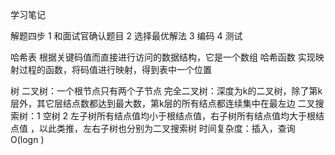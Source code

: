 学习笔记

解题四步
    1 和面试官确认题目
    2 选择最优解法
    3 编码
    4 测试

哈希表
    根据关键码值而直接进行访问的数据结构，它是一个数组
哈希函数
    实现映射过程的函数，将码值进行映射，得到表中一个位置

树
二叉树：一个根节点只有两个子节点
完全二叉树：深度为k的二叉树，除了第k层外，其它层结点数都达到最大数，第k层的所有结点都连续集中在最左边
二叉搜索树：1 空树 
            2 左子树所有结点值均小于根结点值，右子树所有结点值均大于根结点值 ，以此类推，左右子树也分别为二叉搜索树
            时间复杂度：插入，查询 O(logn  )
